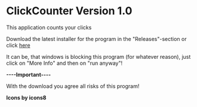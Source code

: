 # ClickCounter Version 1.0
This application counts your clicks

Download the latest installer for the program in the "Releases"-section or click [here](https://github.com/MaxPra/OpenJDKInstaller/releases/download/OpenJDKInstallerV1/OpenJDKInstaller_Setup.exe)

It can be, that windows is blocking this program (for whatever reason), just click on "More Info" and then on "run anyway"!


**----Important----**

With the download you agree all risks of this program!


**Icons by icons8**
